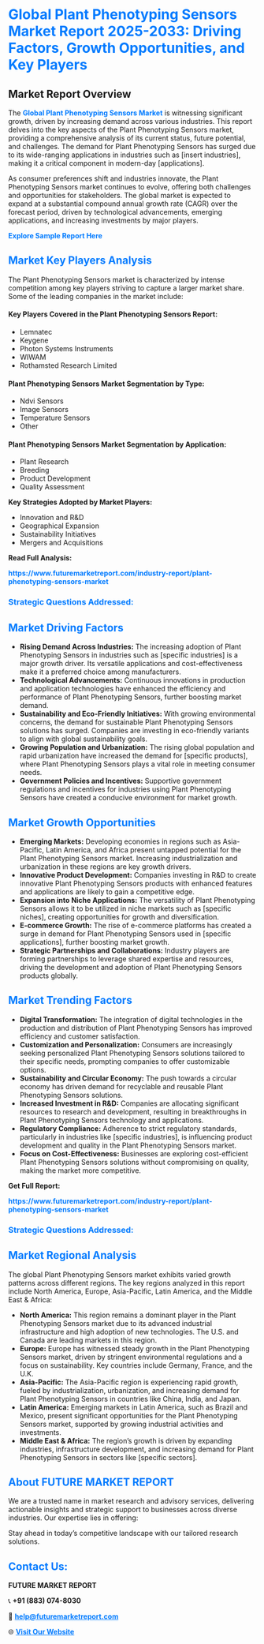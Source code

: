 <h1 style="color: #007BFF;">Global Plant Phenotyping Sensors Market Report 2025-2033: Driving Factors, Growth Opportunities, and Key Players</h1>

<section id="overview">
<h2>Market Report Overview</h2>
<p>The <a href="https://www.futuremarketreport.com/industry-report/plant-phenotyping-sensors-market" style="color: #007BFF; text-decoration: none;"><strong>Global Plant Phenotyping Sensors Market</strong></a> is witnessing significant growth, driven by increasing demand across various industries. This report delves into the key aspects of the Plant Phenotyping Sensors market, providing a comprehensive analysis of its current status, future potential, and challenges. The demand for Plant Phenotyping Sensors has surged due to its wide-ranging applications in industries such as [insert industries], making it a critical component in modern-day [applications].</p>
<p>As consumer preferences shift and industries innovate, the Plant Phenotyping Sensors market continues to evolve, offering both challenges and opportunities for stakeholders. The global market is expected to expand at a substantial compound annual growth rate (CAGR) over the forecast period, driven by technological advancements, emerging applications, and increasing investments by major players.</p>
</section>

<section id="overview">
<p><a href="https://www.futuremarketreport.com/request-sample/reportId=62212" style="color: #007BFF; text-decoration: none;"><strong>Explore Sample Report Here</strong></a></p>
</section>

<section id="key-players">
<h2 style="color: #007BFF;">Market Key Players Analysis</h2>
<p>The Plant Phenotyping Sensors market is characterized by intense competition among key players striving to capture a larger market share. Some of the leading companies in the market include:</p>
<h4>Key Players Covered in the Plant Phenotyping Sensors Report:</h4>
<ul><li>Lemnatec</li><li>Keygene</li><li>Photon Systems Instruments</li><li>WIWAM</li><li>Rothamsted Research Limited</li></ul>
<h4>Plant Phenotyping Sensors Market Segmentation by Type:</h4>
<ul><li>Ndvi Sensors</li><li>Image Sensors</li><li>Temperature Sensors</li><li>Other</li></ul>

<h4>Plant Phenotyping Sensors Market Segmentation by Application:</h4>
<ul><li>Plant Research</li><li>Breeding</li><li>Product Development</li><li>Quality Assessment</li></ul>
<p><strong>Key Strategies Adopted by Market Players:</strong></p>
<ul>
<li>Innovation and R&D</li>
<li>Geographical Expansion</li>
<li>Sustainability Initiatives</li>
<li>Mergers and Acquisitions</li>
</ul>
</section>

<section>
<p><strong>Read Full Analysis: </strong></p><a href="https://www.futuremarketreport.com/industry-report/plant-phenotyping-sensors-market" style="color: #007BFF; text-decoration: none;"><strong>https://www.futuremarketreport.com/industry-report/plant-phenotyping-sensors-market</strong></a>
<h3 style="color: #007BFF;">Strategic Questions Addressed:</h3>
</section>

<section id="driving-factors">
<h2 style="color: #007BFF;">Market Driving Factors</h2>
<ul>
<li><strong>Rising Demand Across Industries:</strong> The increasing adoption of Plant Phenotyping Sensors in industries such as [specific industries] is a major growth driver. Its versatile applications and cost-effectiveness make it a preferred choice among manufacturers.</li>
<li><strong>Technological Advancements:</strong> Continuous innovations in production and application technologies have enhanced the efficiency and performance of Plant Phenotyping Sensors, further boosting market demand.</li>
<li><strong>Sustainability and Eco-Friendly Initiatives:</strong> With growing environmental concerns, the demand for sustainable Plant Phenotyping Sensors solutions has surged. Companies are investing in eco-friendly variants to align with global sustainability goals.</li>
<li><strong>Growing Population and Urbanization:</strong> The rising global population and rapid urbanization have increased the demand for [specific products], where Plant Phenotyping Sensors plays a vital role in meeting consumer needs.</li>
<li><strong>Government Policies and Incentives:</strong> Supportive government regulations and incentives for industries using Plant Phenotyping Sensors have created a conducive environment for market growth.</li>
</ul>
</section>

<section id="growth-opportunities">
<h2 style="color: #007BFF;">Market Growth Opportunities</h2>
<ul>
<li><strong>Emerging Markets:</strong> Developing economies in regions such as Asia-Pacific, Latin America, and Africa present untapped potential for the Plant Phenotyping Sensors market. Increasing industrialization and urbanization in these regions are key growth drivers.</li>
<li><strong>Innovative Product Development:</strong> Companies investing in R&D to create innovative Plant Phenotyping Sensors products with enhanced features and applications are likely to gain a competitive edge.</li>
<li><strong>Expansion into Niche Applications:</strong> The versatility of Plant Phenotyping Sensors allows it to be utilized in niche markets such as [specific niches], creating opportunities for growth and diversification.</li>
<li><strong>E-commerce Growth:</strong> The rise of e-commerce platforms has created a surge in demand for Plant Phenotyping Sensors used in [specific applications], further boosting market growth.</li>
<li><strong>Strategic Partnerships and Collaborations:</strong> Industry players are forming partnerships to leverage shared expertise and resources, driving the development and adoption of Plant Phenotyping Sensors products globally.</li>
</ul>
</section>

<section id="trending-factors">
<h2 style="color: #007BFF;">Market Trending Factors</h2>
<ul>
<li><strong>Digital Transformation:</strong> The integration of digital technologies in the production and distribution of Plant Phenotyping Sensors has improved efficiency and customer satisfaction.</li>
<li><strong>Customization and Personalization:</strong> Consumers are increasingly seeking personalized Plant Phenotyping Sensors solutions tailored to their specific needs, prompting companies to offer customizable options.</li>
<li><strong>Sustainability and Circular Economy:</strong> The push towards a circular economy has driven demand for recyclable and reusable Plant Phenotyping Sensors solutions.</li>
<li><strong>Increased Investment in R&D:</strong> Companies are allocating significant resources to research and development, resulting in breakthroughs in Plant Phenotyping Sensors technology and applications.</li>
<li><strong>Regulatory Compliance:</strong> Adherence to strict regulatory standards, particularly in industries like [specific industries], is influencing product development and quality in the Plant Phenotyping Sensors market.</li>
<li><strong>Focus on Cost-Effectiveness:</strong> Businesses are exploring cost-efficient Plant Phenotyping Sensors solutions without compromising on quality, making the market more competitive.</li>
</ul>
</section>

<section>
<p><strong>Get Full Report: </strong></p><a href="https://www.futuremarketreport.com/industry-report/plant-phenotyping-sensors-market" style="color: #007BFF; text-decoration: none;"><strong>https://www.futuremarketreport.com/industry-report/plant-phenotyping-sensors-market</strong></a>
<h3 style="color: #007BFF;">Strategic Questions Addressed:</h3>
</section>


<section id="regional-analysis">
<h2 style="color: #007BFF;">Market Regional Analysis</h2>
<p>The global Plant Phenotyping Sensors market exhibits varied growth patterns across different regions. The key regions analyzed in this report include North America, Europe, Asia-Pacific, Latin America, and the Middle East & Africa:</p>
<ul>
<li><strong>North America:</strong> This region remains a dominant player in the Plant Phenotyping Sensors market due to its advanced industrial infrastructure and high adoption of new technologies. The U.S. and Canada are leading markets in this region.</li>
<li><strong>Europe:</strong> Europe has witnessed steady growth in the Plant Phenotyping Sensors market, driven by stringent environmental regulations and a focus on sustainability. Key countries include Germany, France, and the U.K.</li>
<li><strong>Asia-Pacific:</strong> The Asia-Pacific region is experiencing rapid growth, fueled by industrialization, urbanization, and increasing demand for Plant Phenotyping Sensors in countries like China, India, and Japan.</li>
<li><strong>Latin America:</strong> Emerging markets in Latin America, such as Brazil and Mexico, present significant opportunities for the Plant Phenotyping Sensors market, supported by growing industrial activities and investments.</li>
<li><strong>Middle East & Africa:</strong> The region’s growth is driven by expanding industries, infrastructure development, and increasing demand for Plant Phenotyping Sensors in sectors like [specific sectors].</li>
</ul>
</section>

<footer>
<h2 style="color: #007BFF;">About FUTURE MARKET REPORT</h2>
<p>We are a trusted name in market research and advisory services, delivering actionable insights and strategic support to businesses across diverse industries. Our expertise lies in offering:</p>

<p>Stay ahead in today’s competitive landscape with our tailored research solutions.</p>

<h2 style="color: #007BFF;">Contact Us:</h2>
<p><strong>FUTURE MARKET REPORT</strong></p>
<p>📞 <strong>+91 (883) 074-8030</strong></p>
<p>📧 <strong><a href="mailto:help@futuremarketreport.com" style="color: #007BFF;">help@futuremarketreport.com</a></strong></p>
<p>🌐 <strong><a href="https://www.futuremarketreport.com/" style="color: #007BFF;">Visit Our Website</a></strong></p>
</footer>